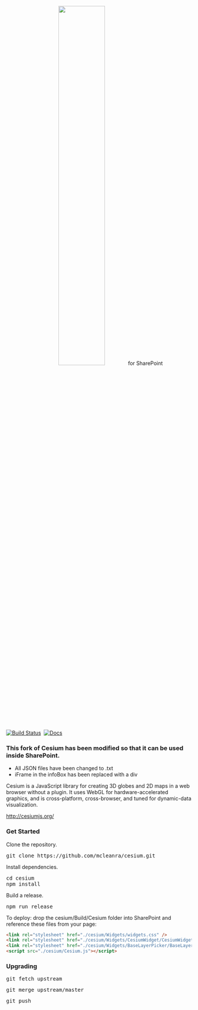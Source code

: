 <p align="center">
<img src="https://github.com/AnalyticalGraphicsInc/cesium/wiki/logos/Cesium_Logo_Color.jpg" width="50%" />for SharePoint
</p>

[![Build Status](https://travis-ci.org/AnalyticalGraphicsInc/cesium.svg?branch=master)](https://travis-ci.org/AnalyticalGraphicsInc/cesium)&nbsp;
[![Docs](https://img.shields.io/badge/docs-online-orange.svg)](http://cesiumjs.org/tutorials.html)

### This fork of Cesium has been modified so that it can be used inside SharePoint.
- All JSON files have been changed to .txt
- iFrame in the infoBox has been replaced with a div

Cesium is a JavaScript library for creating 3D globes and 2D maps in a web browser without a plugin. It uses WebGL for hardware-accelerated graphics, and is cross-platform, cross-browser, and tuned for dynamic-data visualization.

http://cesiumjs.org/

### Get Started ###

Clone the repository.

<pre>git clone https://github.com/mcleanra/cesium.git</pre>

Install dependencies.

<pre>cd cesium<br />npm install</pre>

Build a release.

<pre>npm run release</pre>

To deploy: drop the cesium/Build/Cesium folder into SharePoint and reference these files from your page:

```html
<link rel="stylesheet" href="./cesium/Widgets/widgets.css" />
<link rel="stylesheet" href="./cesium/Widgets/CesiumWidget/CesiumWidget.css" />
<link rel="stylesheet" href="./cesium/Widgets/BaseLayerPicker/BaseLayerPicker.css" />
<script src="./cesium/Cesium.js"></script>
```

### Upgrading

<pre>git fetch upstream</pre>
<pre>git merge upstream/master</pre>
<pre>git push</pre>
